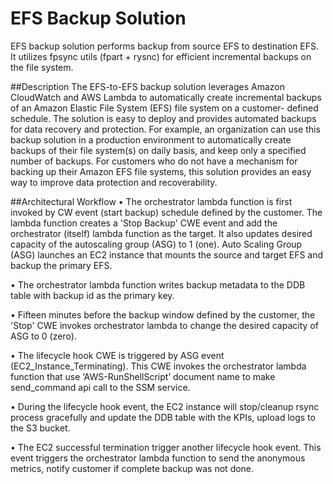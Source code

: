 # EFS Backup Solution
EFS backup solution performs backup from source EFS to destination EFS. It utilizes fpsync utils (fpart + rysnc) for efficient incremental backups on the file system.

##Description
The EFS-to-EFS backup solution leverages Amazon CloudWatch and AWS Lambda to automatically create incremental backups of an Amazon Elastic File System (EFS) file system on a customer- defined schedule. The solution is easy to deploy and provides automated backups for data recovery and protection. For example, an organization can use this backup solution in a production environment to automatically create backups of their file system(s) on daily basis, and keep only a specified number of backups. For customers who do not have a mechanism for backing up their Amazon EFS file systems, this solution provides an easy way to improve data protection and recoverability.

##Architectural Workflow
•	The orchestrator lambda function is first invoked by CW event (start backup) schedule defined by the customer. The lambda function creates a 'Stop Backup' CWE event and add the orchestrator (itself) lambda function as the target. It also updates desired capacity of the autoscaling group (ASG) to 1 (one). Auto Scaling Group (ASG) launches an EC2 instance that mounts the source and target EFS and backup the primary EFS.

•	The orchestrator lambda function writes backup metadata to the DDB table with backup id as the primary key.

•	Fifteen minutes before the backup window defined by the customer, the 'Stop' CWE invokes orchestrator lambda to change the desired capacity of ASG to 0 (zero).

•	The lifecycle hook CWE is triggered by ASG event (EC2_Instance_Terminating). This CWE invokes the orchestrator lambda function that use ‘AWS-RunShellScript’ document name to make send_command api call to the SSM service.

•	During the lifecycle hook event, the EC2 instance will stop/cleanup rsync process gracefully and update the DDB table with the KPIs, upload logs to the S3 bucket.

•	The EC2 successful termination trigger another lifecycle hook event. This event triggers the orchestrator lambda function to send the anonymous metrics, notify customer if complete backup was not done.